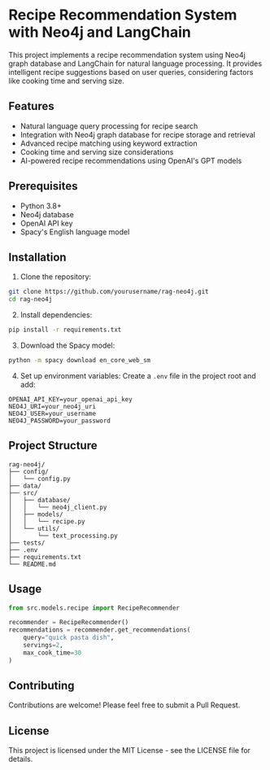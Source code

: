 # Recipe Recommendation System with Neo4j and LangChain

This project implements a recipe recommendation system using Neo4j graph database and LangChain for natural language processing. It provides intelligent recipe suggestions based on user queries, considering factors like cooking time and serving size.

## Features

- Natural language query processing for recipe search
- Integration with Neo4j graph database for recipe storage and retrieval
- Advanced recipe matching using keyword extraction
- Cooking time and serving size considerations
- AI-powered recipe recommendations using OpenAI's GPT models

## Prerequisites

- Python 3.8+
- Neo4j database
- OpenAI API key
- Spacy's English language model

## Installation

1. Clone the repository:
```bash
git clone https://github.com/yourusername/rag-neo4j.git
cd rag-neo4j
```

2. Install dependencies:
```bash
pip install -r requirements.txt
```

3. Download the Spacy model:
```bash
python -m spacy download en_core_web_sm
```

4. Set up environment variables:
Create a `.env` file in the project root and add:
```
OPENAI_API_KEY=your_openai_api_key
NEO4J_URI=your_neo4j_uri
NEO4J_USER=your_username
NEO4J_PASSWORD=your_password
```

## Project Structure

```
rag-neo4j/
├── config/
│   └── config.py
├── data/
├── src/
│   ├── database/
│   │   └── neo4j_client.py
│   ├── models/
│   │   └── recipe.py
│   └── utils/
│       └── text_processing.py
├── tests/
├── .env
├── requirements.txt
└── README.md
```

## Usage

```python
from src.models.recipe import RecipeRecommender

recommender = RecipeRecommender()
recommendations = recommender.get_recommendations(
    query="quick pasta dish",
    servings=2,
    max_cook_time=30
)
```

## Contributing

Contributions are welcome! Please feel free to submit a Pull Request.

## License

This project is licensed under the MIT License - see the LICENSE file for details. 